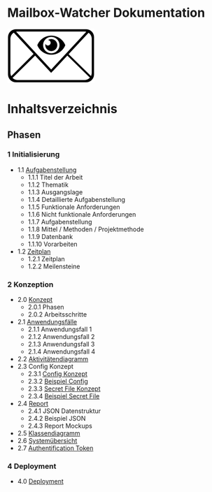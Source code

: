 # Mailbox-Watcher Dokumentation

<img src="sonstiges/mailbox-watcher-logo.png" width="200">

# Inhaltsverzeichnis

## Phasen

### 1 Initialisierung

* 1.1 [Aufgabenstellung](https://github.com/puzzle/mailbox-watcher/blob/master/doc/1_initialisierung/1.1_aufgabenstellung.md)
    * 1.1.1 Titel der Arbeit
    * 1.1.2 Thematik
    * 1.1.3 Ausgangslage
    * 1.1.4 Detaillierte Aufgabenstellung
    * 1.1.5 Funktionale Anforderungen
    * 1.1.6 Nicht funktionale Anforderungen
    * 1.1.7 Aufgabenstellung
    * 1.1.8 Mittel / Methoden / Projektmethode
    * 1.1.9 Datenbank
    * 1.1.10 Vorarbeiten
* 1.2 [Zeitplan](https://github.com/puzzle/mailbox-watcher/blob/master/doc/1_initialisierung/1.2_zeitplan.md)
    * 1.2.1 Zeitplan
    * 1.2.2 Meilensteine

### 2 Konzeption

* 2.0 [Konzept](https://github.com/puzzle/mailbox-watcher/blob/master/doc/2_konzeption/2.0_konzept.md)
    * 2.0.1 Phasen
    * 2.0.2 Arbeitsschritte
* 2.1 [Anwendungsfälle](https://github.com/puzzle/mailbox-watcher/blob/master/doc/2_konzeption/2.1_use_cases/readme.md)
    * 2.1.1 Anwendungsfall 1
    * 2.1.2 Anwendungsfall 2
    * 2.1.3 Anwendungsfall 3
    * 2.1.4 Anwendungsfall 4
* 2.2 [Aktivitätendiagramm](https://github.com/puzzle/mailbox-watcher/blob/master/doc/2_konzeption/2.2_aktivitäten_diagramm.md)
* 2.3 Config Konzept
    * 2.3.1 [Config Konzept](https://github.com/puzzle/mailbox-watcher/blob/master/doc/2_konzeption/2.3_config_konzept/2.3.1_config_konzept.md)
    * 2.3.2 [Beispiel Config](https://github.com/puzzle/mailbox-watcher/blob/master/doc/2_konzeption/2.3_config_konzept/config.yml)
    * 2.3.3 [Secret File Konzept](https://github.com/puzzle/mailbox-watcher/blob/master/doc/2_konzeption/2.3_config_konzept/2.3.3_secret_file_konzept.md)
    * 2.3.4 [Beispiel Secret File](https://github.com/puzzle/mailbox-watcher/blob/master/doc/2_konzeption/2.3_config_konzept/secret.yml)
* 2.4 [Report](https://github.com/puzzle/mailbox-watcher/blob/master/doc/2_konzeption/2.4_report_konzept.md)
    * 2.4.1 JSON Datenstruktur
    * 2.4.2 Beispiel JSON
    * 2.4.3 Report Mockups
* 2.5 [Klassendiagramm](https://github.com/puzzle/mailbox-watcher/blob/master/doc/2_konzeption/2.5_klassendiagramm.md)
* 2.6 [Systemübersicht](https://github.com/puzzle/mailbox-watcher/blob/master/doc/2_konzeption/2.6_systemübersicht.md)
* 2.7 [Authentification Token](https://github.com/puzzle/mailbox-watcher/blob/master/doc/2_konzeption/2.7_authentification_token.md)

### 4 Deployment

* 4.0 [Deployment](https://github.com/puzzle/mailbox-watcher/blob/master/doc/4_deployment/readme.md)
